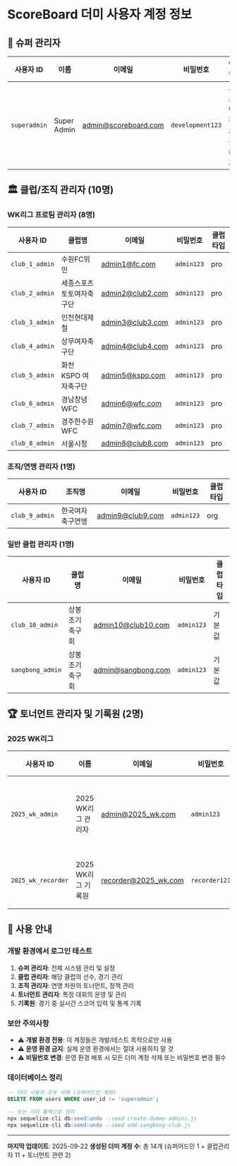 # ScoreBoard 더미 사용자 계정 정보

## 🔐 슈퍼 관리자

| 사용자 ID | 이름 | 이메일 | 비밀번호 | 역할 |
|-----------|------|--------|----------|------|
| `superadmin` | Super Admin | admin@scoreboard.com | `development123` | 시스템 전체 관리자 |

## 🏛️ 클럽/조직 관리자 (10명)

### WK리그 프로팀 관리자 (8명)
| 사용자 ID | 클럽명 | 이메일 | 비밀번호 | 클럽 타입 |
|-----------|--------|--------|----------|-----------|
| `club_1_admin` | 수원FC위민 | admin1@fc.com | `admin123` | pro |
| `club_2_admin` | 세종스포츠토토여자축구단 | admin2@club2.com | `admin123` | pro |
| `club_3_admin` | 인천현대제철 | admin3@club3.com | `admin123` | pro |
| `club_4_admin` | 상무여자축구단 | admin4@club4.com | `admin123` | pro |
| `club_5_admin` | 화천 KSPO 여자축구단 | admin5@kspo.com | `admin123` | pro |
| `club_6_admin` | 경남창녕WFC | admin6@wfc.com | `admin123` | pro |
| `club_7_admin` | 경주한수원WFC | admin7@wfc.com | `admin123` | pro |
| `club_8_admin` | 서울시청 | admin8@club8.com | `admin123` | pro |

### 조직/연맹 관리자 (1명)
| 사용자 ID | 조직명 | 이메일 | 비밀번호 | 클럽 타입 |
|-----------|--------|--------|----------|-----------|
| `club_9_admin` | 한국여자축구연맹 | admin9@club9.com | `admin123` | org |

### 일반 클럽 관리자 (1명)
| 사용자 ID | 클럽명 | 이메일 | 비밀번호 | 클럽 타입 |
|-----------|--------|--------|----------|-----------|
| `club_10_admin` | 상봉조기축구회 | admin10@club10.com | `admin123` | 기본값 |
| `sangbong_admin` | 상봉조기축구회 | admin@sangbong.com | `admin123` | 기본값 |

## 🏆 토너먼트 관리자 및 기록원 (2명)

### 2025 WK리그
| 사용자 ID | 이름 | 이메일 | 비밀번호 | 역할 |
|-----------|------|--------|----------|------|
| `2025_wk_admin` | 2025 WK리그 관리자 | admin@2025_wk.com | `admin123` | 토너먼트 관리자 |
| `2025_wk_recorder` | 2025 WK리그 기록원 | recorder@2025_wk.com | `recorder123` | 경기 기록원 |

## 📝 사용 안내

### 개발 환경에서 로그인 테스트
1. **슈퍼 관리자**: 전체 시스템 관리 및 설정
2. **클럽 관리자**: 해당 클럽의 선수, 경기 관리
3. **조직 관리자**: 연맹 차원의 토너먼트, 정책 관리
4. **토너먼트 관리자**: 특정 대회의 운영 및 관리
5. **기록원**: 경기 중 실시간 스코어 입력 및 통계 기록

### 보안 주의사항
- ⚠️ **개발 환경 전용**: 이 계정들은 개발/테스트 목적으로만 사용
- ⚠️ **운영 환경 금지**: 실제 운영 환경에서는 절대 사용하지 말 것
- ⚠️ **비밀번호 변경**: 운영 환경 배포 시 모든 더미 계정 삭제 또는 비밀번호 변경 필수

### 데이터베이스 정리
```sql
-- 더미 사용자 모두 삭제 (슈퍼어드민 제외)
DELETE FROM users WHERE user_id != 'superadmin';

-- 또는 시더 롤백으로 정리
npx sequelize-cli db:seed:undo --seed create-dummy-admins.js
npx sequelize-cli db:seed:undo --seed add-sangbong-club.js
```

---
**마지막 업데이트**: 2025-09-22
**생성된 더미 계정 수**: 총 14개 (슈퍼어드민 1 + 클럽관리자 11 + 토너먼트 관련 2)